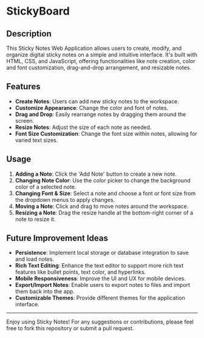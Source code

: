 # StickyBoard

## Description
This Sticky Notes Web Application allows users to create, modify, and organize digital sticky notes on a simple and intuitive interface. It's built with HTML, CSS, and JavaScript, offering functionalities like note creation, color and font customization, drag-and-drop arrangement, and resizable notes.

## Features
- **Create Notes**: Users can add new sticky notes to the workspace.
- **Customize Appearance**: Change the color and font of notes.
- **Drag and Drop**: Easily rearrange notes by dragging them around the screen.
- **Resize Notes**: Adjust the size of each note as needed.
- **Font Size Customization**: Change the font size within notes, allowing for varied text sizes.

## Usage
1. **Adding a Note**: Click the 'Add Note' button to create a new note.
2. **Changing Note Color**: Use the color picker to change the background color of a selected note.
3. **Changing Font & Size**: Select a note and choose a font or font size from the dropdown menus to apply changes.
4. **Moving a Note**: Click and drag to move notes around the workspace.
5. **Resizing a Note**: Drag the resize handle at the bottom-right corner of a note to resize it.

## Future Improvement Ideas
- **Persistence**: Implement local storage or database integration to save and load notes.
- **Rich Text Editing**: Enhance the text editor to support more rich text features like bullet points, text color, and hyperlinks.
- **Mobile Responsiveness**: Improve the UI and UX for mobile devices.
- **Export/Import Notes**: Enable users to export notes to files and import them back into the app.
- **Customizable Themes**: Provide different themes for the application interface.

----
Enjoy using Sticky Notes! For any suggestions or contributions, please feel free to fork this repository or submit a pull request.
